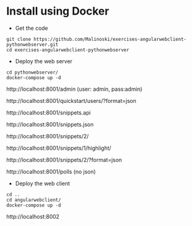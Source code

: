 # Install using Docker 

* Get the code
```
git clone https://github.com/Malinoski/exercises-angularwebclient-pythonwebserver.git
cd exercises-angularwebclient-pythonwebserver
```

* Deploy the web server
```
cd pythonwebserver/
docker-compose up -d 
```

http://localhost:8001/admin (user: admin, pass:admin)

http://localhost:8001/quickstart/users/?format=json

http://localhost:8001/snippets.api

http://localhost:8001/snippets.json

http://localhost:8001/snippets/2/

http://localhost:8001/snippets/1/highlight/

http://localhost:8001/snippets/2/?format=json

http://localhost:8001/polls (no json)

* Deploy the web client

```
cd ..
cd angularwebclient/
docker-compose up -d
```

http://localhost:8002

